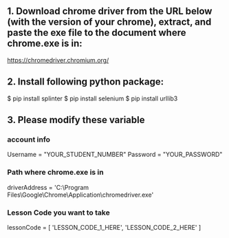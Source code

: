 ## 1. Download chrome driver from the URL below (with the version of your chrome), extract, and paste the exe file to the document where chrome.exe is in:
  https://chromedriver.chromium.org/

## 2. Install following python package:
  $ pip install splinter
  $ pip install selenium
  $ pip install urllib3

## 3. Please modify these variable
  ### account info
  Username = "YOUR_STUDENT_NUMBER"
  Password = "YOUR_PASSWORD"  
  ### Path where chrome.exe is in
  driverAddress = 'C:\Program Files\Google\Chrome\Application\chromedriver.exe'
  ### Lesson Code you want to take
  lessonCode = [
    'LESSON_CODE_1_HERE',
    'LESSON_CODE_2_HERE'
  ]